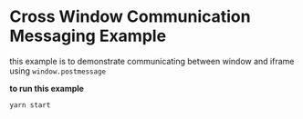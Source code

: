 # Cross Window Communication Messaging Example

this example is to demonstrate communicating between window and iframe using `window.postmessage`

**to run this example**
```
yarn start
```